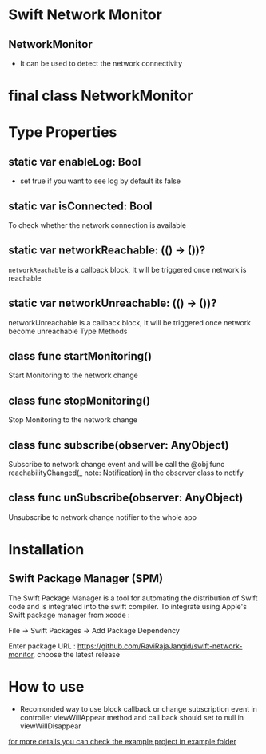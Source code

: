 # Swift Network Monitor

## NetworkMonitor
- It can be used to detect the network connectivity
# final class NetworkMonitor
# Type Properties
## static var enableLog: Bool
- set true if you want to see log by default its false
## static var isConnected: Bool
To check whether the network connection is available
## static var networkReachable: (() -> ())?
`networkReachable` is a callback block, It will be triggered once network is reachable
## static var networkUnreachable: (() -> ())?
networkUnreachable is a callback block, It will be triggered once network become unreachable
Type Methods
## class func startMonitoring()
Start Monitoring to the network change
## class func stopMonitoring()
Stop Monitoring to the network change
## class func subscribe(observer: AnyObject)
Subscribe to network change event and will be call the @obj func reachabilityChanged(_ note: Notification) in the observer class to notify
## class func unSubscribe(observer: AnyObject)
Unsubscribe to network change notifier to the whole app

# Installation 

## Swift Package Manager (SPM)
The Swift Package Manager is a tool for automating the distribution of Swift code and is integrated into the swift compiler. To integrate using Apple's Swift package manager from xcode :

File -> Swift Packages -> Add Package Dependency

Enter package URL :  https://github.com/RaviRajaJangid/swift-network-monitor, choose the latest release

# How to use
- Recomonded way to use block callback or change subscription event in controller viewWillAppear method
and call back should set to null in viewWillDisappear

[for more details you can check the example project in example folder](https://github.com/RaviRajaJangid/swift-network-monitor/Example/ExampleNetworkMonitor)